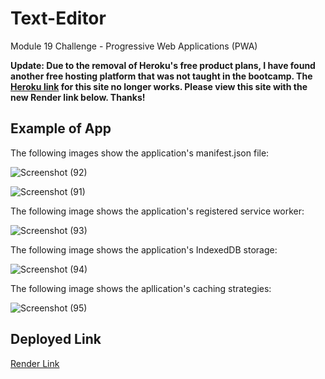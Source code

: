 # Text-Editor

Module 19 Challenge - Progressive Web Applications (PWA)

**Update: Due to the removal of Heroku's free product plans, I have found another free hosting platform that was not taught in the bootcamp. The [Heroku link](https://stark-depths-39479.herokuapp.com/) for this site no longer works. Please view this site with the new Render link below. Thanks!**

## Example of App

The following images show the application's manifest.json file:

![Screenshot (92)](https://user-images.githubusercontent.com/99151426/192124827-cfa87d30-04d9-4c45-965e-dff1ca607cf9.png)

![Screenshot (91)](https://user-images.githubusercontent.com/99151426/192124829-c24b9418-82a2-4b83-9b9a-b28affd7c023.png)

The following image shows the application's registered service worker:

![Screenshot (93)](https://user-images.githubusercontent.com/99151426/192124834-185cbe83-1e9b-442f-9f2c-902e98bbd41b.png)

The following image shows the application's IndexedDB storage:

![Screenshot (94)](https://user-images.githubusercontent.com/99151426/192124841-fe2d2a36-728d-4b52-834c-834d4dc09c4f.png)

The following image shows the apllication's caching strategies:

![Screenshot (95)](https://user-images.githubusercontent.com/99151426/192124859-279faa7b-5342-44e2-882a-ec3d4210a270.png)

## Deployed Link


[Render Link](https://text-editor-gs60.onrender.com/)
